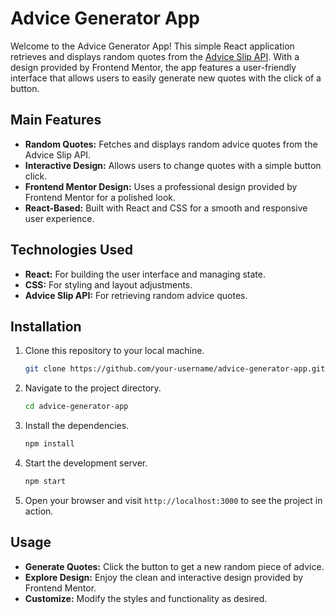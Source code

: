 # Advice Generator App

Welcome to the Advice Generator App! This simple React application retrieves and displays random quotes from the [Advice Slip API](https://api.adviceslip.com/). With a design provided by Frontend Mentor, the app features a user-friendly interface that allows users to easily generate new quotes with the click of a button.

## Main Features

- **Random Quotes:** Fetches and displays random advice quotes from the Advice Slip API.
- **Interactive Design:** Allows users to change quotes with a simple button click.
- **Frontend Mentor Design:** Uses a professional design provided by Frontend Mentor for a polished look.
- **React-Based:** Built with React and CSS for a smooth and responsive user experience.

## Technologies Used

- **React:** For building the user interface and managing state.
- **CSS:** For styling and layout adjustments.
- **Advice Slip API:** For retrieving random advice quotes.

## Installation

1. Clone this repository to your local machine.
   ```bash
   git clone https://github.com/your-username/advice-generator-app.git
   ```
2. Navigate to the project directory.
   ```bash
   cd advice-generator-app
   ```
3. Install the dependencies.
   ```bash
   npm install
   ```
4. Start the development server.
   ```bash
   npm start
   ```
5. Open your browser and visit `http://localhost:3000` to see the project in action.

## Usage

- **Generate Quotes:** Click the button to get a new random piece of advice.
- **Explore Design:** Enjoy the clean and interactive design provided by Frontend Mentor.
- **Customize:** Modify the styles and functionality as desired.
